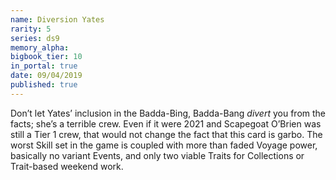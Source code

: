 ```yaml
---
name: Diversion Yates
rarity: 5
series: ds9
memory_alpha:
bigbook_tier: 10
in_portal: true
date: 09/04/2019
published: true
---
```


Don’t let Yates’ inclusion in the Badda-Bing, Badda-Bang *divert* you from the facts; she’s a terrible crew. Even if it were 2021 and Scapegoat O’Brien was still a Tier 1 crew, that would not change the fact that this card is garbo. The worst Skill set in the game is coupled with more than faded Voyage power, basically no variant Events, and only two viable Traits for Collections or Trait-based weekend work.
